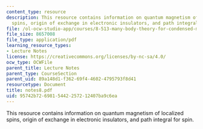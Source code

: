 ```yaml
---
content_type: resource
description: This resource contains information on quantum magnetism of localized
  spins, origin of exchange in electronic insulators, and path integral for spin.
file: /ol-ocw-studio-app/courses/8-513-many-body-theory-for-condensed-matter-systems-fall-2004/95742b7269815442257212407ba9c6ea_notes8.pdf
file_size: 8657008
file_type: application/pdf
learning_resource_types:
- Lecture Notes
license: https://creativecommons.org/licenses/by-nc-sa/4.0/
ocw_type: OCWFile
parent_title: Lecture Notes
parent_type: CourseSection
parent_uid: 89a148d1-f362-69f4-4602-4795793f8d41
resourcetype: Document
title: notes8.pdf
uid: 95742b72-6981-5442-2572-12407ba9c6ea
---
```

This resource contains information on quantum magnetism of localized spins, origin of exchange in electronic insulators, and path integral for spin.